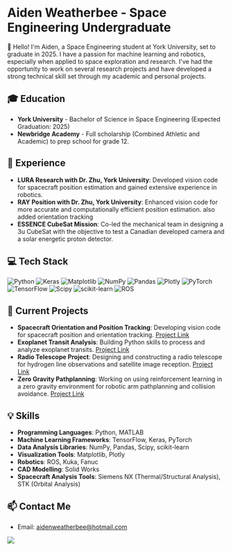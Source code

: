 # Aiden Weatherbee - Space Engineering Undergraduate

👋 Hello! I'm Aiden, a Space Engineering student at York University, set to graduate in 2025. I have a passion for machine learning and robotics, especially when applied to space exploration and research. I've had the opportunity to work on several research projects and have developed a strong technical skill set through my academic and personal projects.

## 🎓 Education

- **York University** - Bachelor of Science in Space Engineering (Expected Graduation: 2025)
- **Newbridge Academy** - Full scholarship (Combined Athletic and Academic) to prep school for grade 12.

## 🚀 Experience

- **LURA Research with Dr. Zhu, York University**: Developed vision code for spacecraft position estimation and gained extensive experience in robotics.
- **RAY Position with Dr. Zhu, York University**: Enhanced vision code for more accurate and computationally efficient position estimation. also added orientation tracking
- **ESSENCE CubeSat Mission**: Co-led the mechanical team in designing a 3u CubeSat with the objective to test a Canadian developed camera and a solar energetic proton detector.

## 💻 Tech Stack
![Python](https://img.shields.io/badge/python-3670A0?style=for-the-badge&logo=python&logoColor=ffdd54)
![Keras](https://img.shields.io/badge/Keras-%23D00000.svg?style=for-the-badge&logo=Keras&logoColor=white) ![Matplotlib](https://img.shields.io/badge/Matplotlib-%23ffffff.svg?style=for-the-badge&logo=Matplotlib&logoColor=black) ![NumPy](https://img.shields.io/badge/numpy-%23013243.svg?style=for-the-badge&logo=numpy&logoColor=white) ![Pandas](https://img.shields.io/badge/pandas-%23150458.svg?style=for-the-badge&logo=pandas&logoColor=white) ![Plotly](https://img.shields.io/badge/Plotly-%233F4F75.svg?style=for-the-badge&logo=plotly&logoColor=white) ![PyTorch](https://img.shields.io/badge/PyTorch-%23EE4C2C.svg?style=for-the-badge&logo=PyTorch&logoColor=white) ![TensorFlow](https://img.shields.io/badge/TensorFlow-%23FF6F00.svg?style=for-the-badge&logo=TensorFlow&logoColor=white) ![Scipy](https://img.shields.io/badge/SciPy-%230C55A5.svg?style=for-the-badge&logo=scipy&logoColor=%white) ![scikit-learn](https://img.shields.io/badge/scikit--learn-%23F7931E.svg?style=for-the-badge&logo=scikit-learn&logoColor=white) ![ROS](https://img.shields.io/badge/ros-%230A0FF9.svg?style=for-the-badge&logo=ros&logoColor=white)

## 🌟 Current Projects

- **Spacecraft Orientation and Position Tracking**: Developing vision code for spacecraft position and orientation tracking. [Project Link](https://github.com/aidenweatherbee/SatTracking.git)
- **Exoplanet Transit Analysis**: Building Python skills to process and analyze exoplanet transits. [Project Link](link-to-repo-once-started)
- **Radio Telescope Project**: Designing and constructing a radio telescope for hydrogen line observations and satellite image reception. [Project Link](link-to-repo-once-started)
- **Zero Gravity Pathplanning**: Working on using reinforcement learning in a zero gravity environment for robotic arm pathplanning and collision avoidance. [Project Link](link-to-repo-once-started)

## 💡 Skills

- **Programming Languages**: Python, MATLAB
- **Machine Learning Frameworks**: TensorFlow, Keras, PyTorch
- **Data Analysis Libraries**: NumPy, Pandas, Scipy, scikit-learn
- **Visualization Tools**: Matplotlib, Plotly
- **Robotics**: ROS, Kuka, Fanuc
- **CAD Modelling**: Solid Works
- **Spacecraft Analysis Tools**: Siemens NX (Thermal/Structural Analysis), STK (Orbital Analysis)


## 📫 Contact Me

- Email: aidenweatherbee@hotmail.com

[![](https://visitcount.itsvg.in/api?id=aidenweatherbee&icon=0&color=0)](https://visitcount.itsvg.in)


